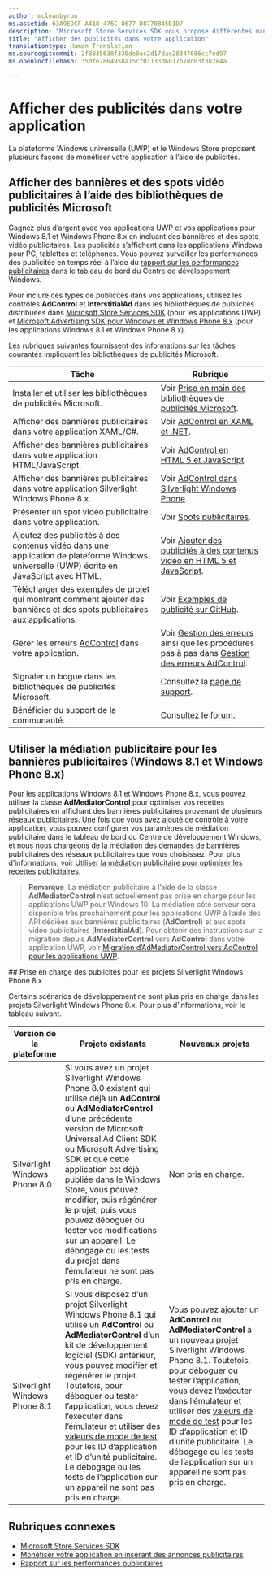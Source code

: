```yaml
---
author: mcleanbyron
ms.assetid: 63A9EDCF-A418-476C-8677-D8770B45D1D7
description: "Microsoft Store Services SDK vous propose différentes manières de monétiser votre application avec des publicités."
title: "Afficher des publicités dans votre application"
translationtype: Human Translation
ms.sourcegitcommit: 2f0835638f330de0ac2d17dae28347686cc7ed97
ms.openlocfilehash: 35dfe2864958a15cf01133d6017b7dd03f382e4a

---
```


# Afficher des publicités dans votre application


La plateforme Windows universelle (UWP) et le Windows Store proposent plusieurs façons de monétiser votre application à l’aide de publicités.

## Afficher des bannières et des spots vidéo publicitaires à l’aide des bibliothèques de publicités Microsoft

Gagnez plus d’argent avec vos applications UWP et vos applications pour Windows 8.1 et Windows Phone 8.x en incluant des bannières et des spots vidéo publicitaires. Les publicités s’affichent dans les applications Windows pour PC, tablettes et téléphones. Vous pouvez surveiller les performances des publicités en temps réel à l’aide du [rapport sur les performances publicitaires](../publish/advertising-performance-report.md) dans le tableau de bord du Centre de développement Windows.

Pour inclure ces types de publicités dans vos applications, utilisez les contrôles **AdControl** et **InterstitialAd** dans les bibliothèques de publicités distribuées dans [Microsoft Store Services SDK](http://aka.ms/store-em-sdk) (pour les applications UWP) et [Microsoft Advertising SDK pour Windows et Windows Phone 8.x](http://aka.ms/store-8-sdk) (pour les applications Windows 8.1 et Windows Phone 8.x).


Les rubriques suivantes fournissent des informations sur les tâches courantes impliquant les bibliothèques de publicités Microsoft.

|  Tâche    | Rubrique |               
|----------|-------|
| Installer et utiliser les bibliothèques de publicités Microsoft.     | Voir [Prise en main des bibliothèques de publicités Microsoft](get-started-with-microsoft-advertising-libraries.md).        |
| Afficher des bannières publicitaires dans votre application XAML/C#.     | Voir [AdControl en XAML et .NET](adcontrol-in-xaml-and--net.md).        |
| Afficher des bannières publicitaires dans votre application HTML/JavaScript.     | Voir [AdControl en HTML 5 et JavaScript](adcontrol-in-html-5-and-javascript.md).        |
| Afficher des bannières publicitaires dans votre application Silverlight Windows Phone 8.x.     | Voir [AdControl dans Silverlight Windows Phone](adcontrol-in-windows-phone-silverlight.md).        |
| Présenter un spot vidéo publicitaire dans votre application.     | Voir [Spots publicitaires](interstitial-ads.md).       |
| Ajoutez des publicités à des contenus vidéo dans une application de plateforme Windows universelle (UWP) écrite en JavaScript avec HTML.   |  Voir [Ajouter des publicités à des contenus vidéo en HTML 5 et JavaScript](add-advertisements-to-video-content.md).  |
| Télécharger des exemples de projet qui montrent comment ajouter des bannières et des spots publicitaires aux applications.     |Voir [Exemples de publicité sur GitHub](http://aka.ms/githubads).       |
| Gérer les erreurs [AdControl](https://msdn.microsoft.com/library/windows/apps/microsoft.advertising.winrt.ui.adcontrol.aspx) dans votre application.     | Voir [Gestion des erreurs](error-handling-with-advertising-libraries.md) ainsi que les procédures pas à pas dans [Gestion des erreurs AdControl](adcontrol-error-handling.md).       |
| Signaler un bogue dans les bibliothèques de publicités Microsoft.     | Consultez la [page de support](https://go.microsoft.com/fwlink/p/?LinkId=331508).        |
| Bénéficier du support de la communauté.     | Consultez le [forum](http://go.microsoft.com/fwlink/p/?LinkId=401266).       |

                            

## Utiliser la médiation publicitaire pour les bannières publicitaires (Windows 8.1 et Windows Phone 8.x)

Pour les applications Windows 8.1 et Windows Phone 8.x, vous pouvez utiliser la classe **AdMediatorControl** pour optimiser vos recettes publicitaires en affichant des bannières publicitaires provenant de plusieurs réseaux publicitaires. Une fois que vous avez ajouté ce contrôle à votre application, vous pouvez configurer vos paramètres de médiation publicitaire dans le tableau de bord du Centre de développement Windows, et nous nous chargeons de la médiation des demandes de bannières publicitaires des réseaux publicitaires que vous choisissez. Pour plus d’informations, voir [Utiliser la médiation publicitaire pour optimiser les recettes publicitaires](https://msdn.microsoft.com/library/windows/apps/xaml/dn864359.aspx).

>**Remarque**  La médiation publicitaire à l’aide de la classe **AdMediatorControl** n’est actuellement pas prise en charge pour les applications UWP pour Windows 10. La médiation côté serveur sera disponible très prochainement pour les applications UWP à l’aide des API dédiées aux bannières publicitaires (**AdControl**) et aux spots vidéo publicitaires (**InterstitialAd**). Pour obtenir des instructions sur la migration depuis **AdMediatorControl** vers **AdControl** dans votre application UWP, voir [Migration d’AdMediatorControl vers AdControl pour les applications UWP](migrate-from-admediatorcontrol-to-adcontrol.md).

<span id="silverlight_support"/>
## Prise en charge des publicités pour les projets Silverlight Windows Phone 8.x

Certains scénarios de développement ne sont plus pris en charge dans les projets Silverlight Windows Phone 8.x. Pour plus d’informations, voir le tableau suivant.

|  Version de la plateforme  |  Projets existants    |   Nouveaux projets  |
|-----------------|----------------|--------------|
| Silverlight Windows Phone 8.0     |  Si vous avez un projet Silverlight Windows Phone 8.0 existant qui utilise déjà un **AdControl** ou **AdMediatorControl** d’une précédente version de Microsoft Universal Ad Client SDK ou Microsoft Advertising SDK et que cette application est déjà publiée dans le Windows Store, vous pouvez modifier, puis régénérer le projet, puis vous pouvez déboguer ou tester vos modifications sur un appareil. Le débogage ou les tests du projet dans l’émulateur ne sont pas pris en charge.  |  Non pris en charge.  |
| Silverlight Windows Phone 8.1    |  Si vous disposez d’un projet Silverlight Windows Phone 8.1 qui utilise un **AdControl** ou **AdMediatorControl** d’un kit de développement logiciel (SDK) antérieur, vous pouvez modifier et régénérer le projet. Toutefois, pour déboguer ou tester l’application, vous devez l’exécuter dans l’émulateur et utiliser des [valeurs de mode de test](test-mode-values.md) pour les ID d’application et ID d’unité publicitaire. Le débogage ou les tests de l’application sur un appareil ne sont pas pris en charge.  |   Vous pouvez ajouter un **AdControl** ou **AdMediatorControl** à un nouveau projet Silverlight Windows Phone 8.1. Toutefois, pour déboguer ou tester l’application, vous devez l’exécuter dans l’émulateur et utiliser des [valeurs de mode de test](test-mode-values.md) pour les ID d’application et ID d’unité publicitaire. Le débogage ou les tests de l’application sur un appareil ne sont pas pris en charge. |

## Rubriques connexes

* [Microsoft Store Services SDK](microsoft-store-services-sdk.md)
* [Monétiser votre application en insérant des annonces publicitaires](http://go.microsoft.com/fwlink/p/?LinkId=699559)
* [Rapport sur les performances publicitaires](../publish/advertising-performance-report.md)



<!--HONumber=Sep16_HO2-->


